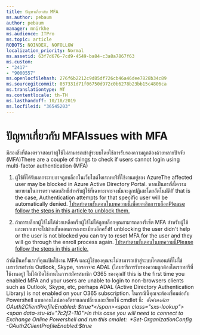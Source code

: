 ```yaml
---
title: ปัญหาเกี่ยวกับ MFA
ms.author: pebaum
author: pebaum
manager: mnirkhe
ms.audience: ITPro
ms.topic: article
ROBOTS: NOINDEX, NOFOLLOW
localization_priority: Normal
ms.assetid: 63f7d676-7cd9-4549-ba84-c3a8a7867f63
ms.custom:
- "2417"
- "9000557"
ms.openlocfilehash: 276f6b2212c9d85df726cb46a46dee7828b34c89
ms.sourcegitcommit: 037331d71f06750d972c0b6278b23bb15c4806ca
ms.translationtype: MT
ms.contentlocale: th-TH
ms.lasthandoff: 10/18/2019
ms.locfileid: "36545203"
---
```

# <a name="issues-with-mfa"></a><span data-ttu-id="7c2f2-102">ปัญหาเกี่ยวกับ MFA</span><span class="sxs-lookup"><span data-stu-id="7c2f2-102">Issues with MFA</span></span>
<span data-ttu-id="7c2f2-103">มีสองสิ่งที่ต้องตรวจสอบว่าผู้ใช้ไม่สามารถเข้าสู่ระบบโดยใช้การรับรองความถูกต้องด้วยหลายปัจจัย (MFA)</span><span class="sxs-lookup"><span data-stu-id="7c2f2-103">There are a couple of things to check if users cannot login using multi-factor authentication (MFA)</span></span>

1. <span data-ttu-id="7c2f2-104">ผู้ใช้ที่ได้รับผลกระทบอาจถูกบล็อกในเว็บไซต์ไดเรกทอรีที่ใช้งานอยู่ของ Azure</span><span class="sxs-lookup"><span data-stu-id="7c2f2-104">The affected user may be blocked in Azure Active Directory Portal.</span></span> <span data-ttu-id="7c2f2-105">หากเป็นกรณีนี้ความพยายามในการตรวจสอบสิทธิ์สำหรับผู้ใช้ที่เฉพาะเจาะจงนั้นจะถูกปฏิเสธโดยอัตโนมัติ</span><span class="sxs-lookup"><span data-stu-id="7c2f2-105">If that is the case, Authentication attempts for that specific user will be automatically denied.</span></span> [<span data-ttu-id="7c2f2-106">โปรดทำตามขั้นตอนในบทความนี้เพื่อยกเลิกการบล็อก</span><span class="sxs-lookup"><span data-stu-id="7c2f2-106">Please follow the steps in this article to unblock them.</span></span>](https://docs.microsoft.com/azure/active-directory/authentication/howto-mfa-mfasettings#block-and-unblock-users)

2. <span data-ttu-id="7c2f2-107">ถ้าการบล็อกผู้ใช้ไม่ได้ช่วยเหลือหรือผู้ใช้ไม่ได้ถูกบล็อกคุณสามารถลองรีเซ็ต MFA สำหรับผู้ใช้และพวกเขาจะไปผ่านขั้นตอนการลงทะเบียนอีกครั้ง</span><span class="sxs-lookup"><span data-stu-id="7c2f2-107">If unblocking the user didn't help or the user is not blocked you can try to reset MFA for the user and they will go through the enroll process again.</span></span> [<span data-ttu-id="7c2f2-108">โปรดทำตามขั้นตอนในบทความนี้</span><span class="sxs-lookup"><span data-stu-id="7c2f2-108">Please follow the steps in this article.</span></span>](https://docs.microsoft.com/azure/active-directory/authentication/howto-mfa-userdevicesettings#require-users-to-provide-contact-methods-again)

<span data-ttu-id="7c2f2-109">ถ้านี่เป็นครั้งแรกที่คุณเปิดใช้งาน MFA และผู้ใช้ของคุณจะไม่สามารถเข้าสู่ระบบไคลเอนต์ที่ไม่ใช่เบราว์เซอร์เช่น Outlook, Skype, ฯลฯอาจจะ ADAL (ไลบรารีการรับรองความถูกต้องไดเรกทอรีที่ใช้งานอยู่) ไม่ได้เปิดใช้งานในการสมัครสมาชิก O365 ของคุณ</span><span class="sxs-lookup"><span data-stu-id="7c2f2-109">If this is the first time you enabled MFA and your users are unable to login to non-browsers clients such as Outlook, Skype, etc, perhaps ADAL (Active Directory Authentication Library) is not enabled on your O365 subscription.</span></span> <span data-ttu-id="7c2f2-110">ในกรณีนี้คุณจะต้องเชื่อมต่อกับ Powershell แบบออนไลน์ของอัตราแลกเปลี่ยนและเรียกใช้ cmdlet นี้:  *ตั้งค่าองค์กร OAuth2ClientProfileEnabled: $true*</span><span class="sxs-lookup"><span data-stu-id="7c2f2-110">In this case you will need to connect to Exchange Online Powershell and run this cmdlet:  *Set-OrganizationConfig -OAuth2ClientProfileEnabled:$true*</span></span>